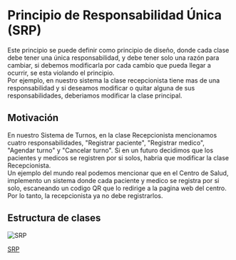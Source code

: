 # Principio de Responsabilidad Única (SRP)
Este principio se puede definir como principio de diseño, donde cada clase debe tener una única responsabilidad, y debe tener solo una razón para cambiar, si debemos modificarla por cada cambio que pueda llegar a ocurrir, se esta violando el  principio.  
Por ejemplo, en nuestro sistema la clase recepcionista tiene mas de una responsabilidad y si deseamos modificar o quitar alguna de sus responsabilidades, deberiamos modificar la clase principal.

## Motivación
En nuestro Sistema de Turnos, en la clase Recepcionista mencionamos cuatro responsabilidades, "Registrar paciente", "Registrar medico", "Agendar turno" y "Cancelar turno". Si en un futuro decidimos que los pacientes y medicos se registren por si solos, habria que modificar la clase Recepcionista.  
Un ejemplo del mundo real podemos mencionar que en el Centro de Salud, implemento un sistema donde cada paciente y medico se registra por si solo, escaneando un codigo QR que lo redirige a la pagina web del centro. Por lo tanto, la recepcionista ya no debe registrarlos. 

## Estructura de clases  
![SRP](https://github.com/user-attachments/assets/3d6d94ec-d398-4135-9466-aadf82bac494)
 
[SRP](https://drive.google.com/file/d/1aP4NKlMW9R5s14P8odXsWOXph1ACaUAt/view?usp=sharing)




